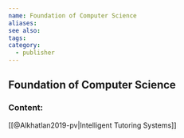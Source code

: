 ```yaml
---
name: Foundation of Computer Science
aliases:
see also:
tags:
category:
  - publisher
---
```


## Foundation of Computer Science

### Content:
[[@Alkhatlan2019-pv|Intelligent Tutoring Systems]]